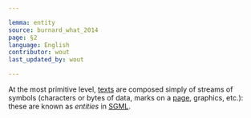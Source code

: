 ```yaml
---

lemma: entity
source: burnard_what_2014
page: §2
language: English
contributor: wout
last_updated_by: wout

---
```


At the most primitive level, [texts](text.html) are composed simply of streams of symbols (characters or bytes of data, marks on a [page](page.html), graphics, etc.): these are known as _entities_ in [SGML](SGML.html).
